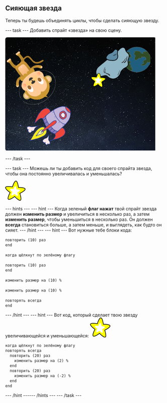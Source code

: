 ## Сияющая звезда

Теперь ты будешь объединять циклы, чтобы сделать сияющую звезду.

--- task --- Добавить спрайт «звезда» на свою сцену.

![Добавление спрайта звезда](images/space-star-sprite.png)

--- /task ---

--- task --- Можешь ли ты добавить код для своего спрайта звезда, чтобы она постоянно увеличивалась и уменьшалась?

![Тестирование сияющей звезды](images/sprite-star.png)

--- hints ---
 --- hint --- Когда зеленый **флаг нажат** твой спрайт звезда должен **изменить размер** и увеличиться в несколько раз, а затем **изменить размер**, чтобы уменьшиться в несколько раз. Он должен **всегда** становиться больше, а затем меньше, и выглядеть, как будто он сияет.
--- /hint ---
 --- hint --- Вот нужные тебе блоки кода:

```blocks3
повторить (10) раз
end

когда щёлкнут по зелёному флагу

повторить (10) раз
end

изменить размер на (10) %

изменить размер на (10) %

повторять всегда
end
```

--- /hint --- --- hint --- Вот код, который сделает твою звезду увеличивающейся и уменьшающейся: ![Спрайт звезда](images/sprite-star.png)

```blocks3
когда щёлкнут по зелёному флагу
повторять всегда 
  повторить (20) раз 
    изменить размер на (2) %
  end
  повторить (20) раз 
    изменить размер на (-2) %
  end
end

```

--- /hint ------ /hints --- --- /task ---